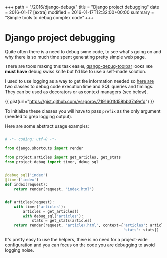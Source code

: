 +++
path = "/2016/django-debug/"
title = "Django project debugging"
date = 2016-01-17
[extra]
modified = 2016-01-17T12:32:00+00:00
summary = "Simple tools to debug complex code"
+++
# Django project debugging


Quite often there is a need to debug some code, to see what's going on and why
there is so much time spent generating pretty simple web page.

There are tools making this task easier, [django-debug-toolbar][1] looks like
**must have** debug swiss knife but I'd like to use a self-made solution.

I used to use logging as a way to get the information needed so [here are][2]
two classes to debug code execution time and SQL queries and timings.
They can be used as decorators or as context managers (see below).

{{ gist(url="https://gist.github.com/ysegorov/7191601fd58bb37a9efd") }}


To initialize these classes you will have to pass ``prefix`` as the only
argument (needed to grep logging output).

Here are some abstract usage examples:

```python

# -*- coding: utf-8 -*-

from django.shortcuts import render

from project.articles import get_articles, get_stats
from project.debug import timer, debug_sql


@debug_sql('index')
@timer('index')
def index(request):
    return render(request, 'index.html')


def articles(request):
    with timer('articles'):
        articles = get_articles()
        with debug_sql('articles'):
            stats = get_stats(articles)
    return render(request, 'articles.html', context={'articles': articles,
                                                     'stats': stats})

```

It's pretty easy to use the helpers, there is no need for a project-wide
configuration and you can focus on the code you are debugging to avoid logging
noise.

[1]: https://github.com/django-debug-toolbar/django-debug-toolbar
[2]: https://gist.github.com/ysegorov/7191601fd58bb37a9efd
